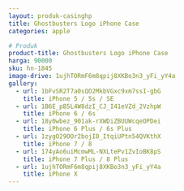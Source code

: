 ```yaml
---
layout: produk-casinghp
title: Ghostbusters Logo iPhone Case
categories: apple

# Produk
product-title: Ghostbusters Logo iPhone Case
harga: 90000
sku: hn-1845
image-drive: 1ujhTORmF6m8qpij8XKBo3n3_yFi_yY4a
gallery:
  - url: 1bFvSR2T7a0sQO2MkbVGxc9xm7ssI-gbG
    title: iPhone 5 / 5s / SE
  - url: 1B6E_pB5L4W8dzI_CJ_I41eVZd_2VzhpW
    title: iPhone 6 / 6s
  - url: 18y0wbez_901ak-rXWDiZBUUWcqeOPDei
    title: iPhone 6 Plus / 6s Plus
  - url: 1zygO29OOr2bojI0_ItqiUPtn54QVKthX
    title: iPhone 7 / 8
  - url: 174yAo6uiMcmwML-NXLtePv1ZvIoBK8pS
    title: iPhone 7 Plus / 8 Plus
  - url: 1ujhTORmF6m8qpij8XKBo3n3_yFi_yY4a
    title: iPhone X
---
```

